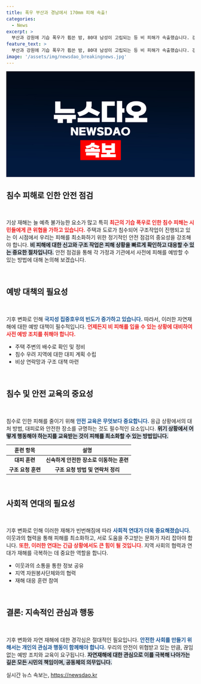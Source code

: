 ```yaml
---
title: 폭우 부산과 경남에서 170mm 피해 속출!
categories:
  - News
excerpt: >
  부산과 강원에 기습 폭우가 휩쓴 밤, 80대 남성이 고립되는 등 비 피해가 속출했습니다. 강력한 강우로 도로 통제와 산사태까지 발생하며 피해가 눈덩이처럼 쌓이고 있습니다.
feature_text: >
  부산과 강원에 기습 폭우가 휩쓴 밤, 80대 남성이 고립되는 등 비 피해가 속출했습니다. 강력한 강우로 도로 통제와 산사태까지 발생하며 피해가 눈덩이처럼 쌓이고 있습니다.
image: '/assets/img/newsdao_breakingnews.jpg'
---
```


<p><img src="/assets/img/newsdao_breakingnews.jpg" alt="bookingtag 속보" /></p>

<h2 data-ke-size="size26">침수 피해로 인한 안전 점검</h2>

<p data-ke-size="size16">&nbsp;</p>

<p>기상 재해는 늘 예측 불가능한 요소가 많고 특히 <b><span style="color: #ee2323;">최근의 기습 폭우로 인한 침수 피해는 시민들에게 큰 위협을 가하고 있습니다.</span></b> 주택과 도로가 침수되어 구조작업이 진행되고 있는 이 시점에서 우리는 피해를 최소화하기 위한 정기적인 안전 점검의 중요성을 강조해야 합니다. <b><span style="background-color: #21538527;">비 피해에 대한 신고와 구조 작업은 피해 상황을 빠르게 확인하고 대응할 수 있는 중요한 절차입니다.</span></b> 안전 점검을 통해 각 가정과 기관에서 사전에 피해를 예방할 수 있는 방법에 대해 논의해 보겠습니다.</p>

<p data-ke-size="size16">&nbsp;</p>

<h2 data-ke-size="size26">예방 대책의 필요성</h2>

<p data-ke-size="size16">&nbsp;</p>

<p>기후 변화로 인해 <b><span style="color: #1a5490;">국지성 집중호우의 빈도가 증가하고 있습니다.</span></b> 따라서, 이러한 자연재해에 대한 예방 대책이 필수적입니다. <b><span style="color: #ee2323;">언제든지 비 피해를 입을 수 있는 상황에 대비하여 사전 예방 조치를 취해야 합니다.</span></b> </p>

<ul>
    <li>주택 주변의 배수로 확인 및 정비</li>
    <li>침수 우려 지역에 대한 대피 계획 수립</li>
    <li>비상 연락망과 구조 대책 마련</li>
</ul>

<p data-ke-size="size16">&nbsp;</p>

<h2 data-ke-size="size26">침수 및 안전 교육의 중요성</h2>

<p data-ke-size="size16">&nbsp;</p>

<p>침수로 인한 피해를 줄이기 위해 <b><span style="color: #1a5490;">안전 교육은 무엇보다 중요합니다.</span></b> 응급 상황에서의 대처 방법, 대피로와 안전한 장소를 규명하는 것도 필수적인 요소입니다. <b><span style="background-color: #21538527;">위기 상황에서 어떻게 행동해야 하는지를 교육받는 것이 피해를 최소화할 수 있는 방법입니다.</span></b> </p>

<table>
    <thead>
        <tr>
            <th><b>훈련 항목</b></th>
            <th><b>설명</b></th>
        </tr>
    </thead>
    <tbody>
        <tr>
            <td style="text-align: center; height: 17px;"><b>대피 훈련</b></td>
            <td style="text-align: center; height: 17px;"><b>신속하게 안전한 장소로 이동하는 훈련</b></td>
        </tr>
        <tr>
            <td style="text-align: center; height: 17px;"><b>구조 요청 훈련</b></td>
            <td style="text-align: center; height: 17px;"><b>구조 요청 방법 및 연락처 정리</b></td>
        </tr>
    </tbody>
</table>

<p data-ke-size="size16">&nbsp;</p>

<h2 data-ke-size="size26">사회적 연대의 필요성</h2>

<p data-ke-size="size16">&nbsp;</p>

<p>기후 변화로 인해 이러한 재해가 빈번해짐에 따라 <b><span style="color: #1a5490;">사회적 연대가 더욱 중요해졌습니다.</span></b> 이웃과의 협력을 통해 피해를 최소화하고, 서로 도움을 주고받는 문화가 자리 잡아야 합니다. <b><span style="color: #ee2323;">또한, 이러한 연대는 긴급 상황에서도 큰 힘이 될 것입니다.</span></b> 지역 사회의 협력과 연대가 재해를 극복하는 데 중요한 역할을 합니다.</p>

<ul>
    <li>이웃과의 소통을 통한 정보 공유</li>
    <li>지역 자원봉사단체와의 협력</li>
    <li>재해 대응 훈련 참여</li>
</ul>

<p data-ke-size="size16">&nbsp;</p>

<h2 data-ke-size="size26">결론: 지속적인 관심과 행동</h2>

<p data-ke-size="size16">&nbsp;</p>

<p>기후 변화와 자연 재해에 대한 경각심은 절대적인 필요입니다. <b><span style="color: #1a5490;">안전한 사회를 만들기 위해서는 개인의 관심과 행동이 함께해야 합니다.</span></b> 우리의 안전이 위협받고 있는 만큼, 끊임없는 예방 조치와 교육이 요구됩니다. <b><span style="background-color: #21538527;">자연재해에 대한 관심으로 이를 극복해 나아가는 길은 모든 시민의 책임이며, 공동체의 의무입니다.</span></b></p>
실시간 뉴스 속보는, <a href="https://newsdao.kr" rel="dofollow">https://newsdao.kr</a>


